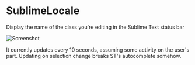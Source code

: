 SublimeLocale
=============

Display the name of the class you're editing in the Sublime Text status bar

![Screenshot](https://raw.github.com/harveyr/SublimeLocale/master/screenshot.png)

It currently updates every 10 seconds, assuming some activity on the user's part. Updating on selection change breaks ST's autocomplete somehow.
